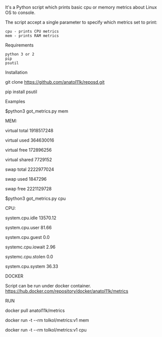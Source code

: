 It's a Python script which prints basic cpu or memory metrics about Linux OS to console.

The script accept a single parameter to specify which metrics set to print:

    cpu - prints CPU metrics
    mem - prints RAM metrics

Requirements

    python 3 or 2
    pip
    psutil

Installation

git clone https://github.com/anatol11k/reposd.git

pip install psutil

Examples

$python3 got_metrics.py mem

MEM:

virtual total 1918517248

virtual used 364630016

virtual free 172896256

virtual shared 7729152

swap total 2222977024

swap used 1847296

swap free 2221129728



$python3 got_metrics.py cpu

CPU:

system.cpu.idle 13570.12

system.cpu.user 81.66

system.cpu.guest 0.0

systemc.cpu.iowait 2.96

systemc.cpu.stolen 0.0

system.cpu.system 36.33


DOCKER

Script can be run under docker container.
https://hub.docker.com/repository/docker/anatol11k/metrics

RUN

docker pull anatol11k/metrics

docker run -t --rm tolkol/metrics:v1 mem

docker run -t --rm tolkol/metrics:v1 cpu
